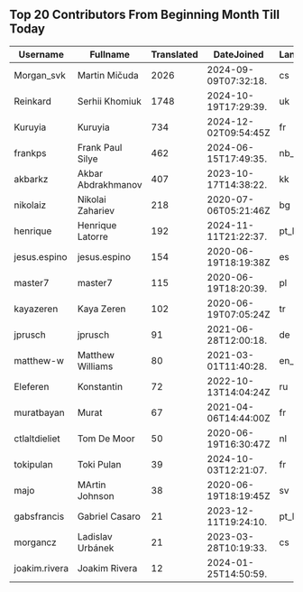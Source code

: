 ## Top 20 Contributors From Beginning Month Till Today ##
|Username|Fullname|Translated|DateJoined|Language|
|--------|--------|----------|----------|-------|
|Morgan_svk|Martin Mičuda|2026|2024-09-09T07:32:18.|cs|
|Reinkard|Serhii Khomiuk|1748|2024-10-19T17:29:39.|uk|
|Kuruyia|Kuruyia|734|2024-12-02T09:54:45Z|fr|
|frankps|Frank Paul Silye|462|2024-06-15T17:49:35.|nb_NO|
|akbarkz|Akbar Abdrakhmanov|407|2023-10-17T14:38:22.|kk|
|nikolaiz|Nikolai Zahariev|218|2020-07-06T05:21:46Z|bg|
|henrique|Henrique Latorre|192|2024-11-11T21:22:37.|pt_BR|
|jesus.espino|jesus.espino|154|2020-06-19T18:19:38Z|es|
|master7|master7|115|2020-06-19T18:20:39.|pl|
|kayazeren|Kaya Zeren|102|2020-06-19T07:05:24Z|tr|
|jprusch|jprusch|91|2021-06-28T12:00:18.|de|
|matthew-w|Matthew Williams|80|2021-03-01T11:40:28.|en_AU|
|Eleferen|Konstantin|72|2022-10-13T14:04:24Z|ru|
|muratbayan|Murat|67|2021-04-06T14:44:00Z|fr|
|ctlaltdieliet|Tom De Moor|50|2020-06-19T16:30:47Z|nl|
|tokipulan|Toki Pulan|39|2024-10-03T12:21:07.|fr|
|majo|MArtin Johnson|38|2020-06-19T18:19:45Z|sv|
|gabsfrancis|Gabriel Casaro|21|2023-12-11T19:24:10.|pt_BR|
|morgancz|Ladislav Urbánek|21|2023-03-28T10:19:33.|cs|
|joakim.rivera|Joakim Rivera|12|2024-01-25T14:50:59.||
